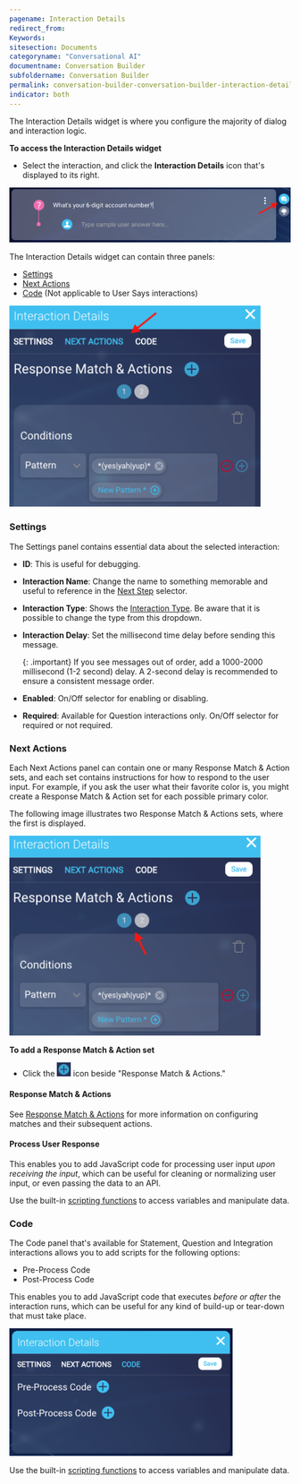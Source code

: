 ```yaml
---
pagename: Interaction Details
redirect_from:
Keywords:
sitesection: Documents
categoryname: "Conversational AI"
documentname: Conversation Builder
subfoldername: Conversation Builder
permalink: conversation-builder-conversation-builder-interaction-details.html
indicator: both
---
```


The Interaction Details widget is where you configure the majority of dialog and interaction logic.

**To access the Interaction Details widget**
- Select the interaction, and click the **Interaction Details** icon that's displayed to its right.

<img style="width:600px" class="fancyimage" src="img/ConvoBuilder/interactionDetails_icon.png">

The Interaction Details widget can contain three panels:
- [Settings](#settings)
- [Next Actions](#next-actions)
- [Code](#code) (Not applicable to User Says interactions)

<img style="width:450px" class="fancyimage" src="img/ConvoBuilder/interactionDetails_panel.png">

### Settings

The Settings panel contains essential data about the selected interaction:

* **ID**: This is useful for debugging.
* **Interaction Name**: Change the name to something memorable and useful to reference in the [Next Step](conversation-builder-conversation-builder-response-match-actions.html#next-step) selector.
* **Interaction Type**: Shows the [Interaction Type](conversation-builder-conversation-builder-interactions.html). Be aware that it is possible to change the type from this dropdown.
* **Interaction Delay**: Set the millisecond time delay before sending this message.

    {: .important}
    If you see messages out of order, add a 1000-2000 millisecond (1-2 second) delay. A 2-second delay is recommended to ensure a consistent message order.

* **Enabled**: On/Off selector for enabling or disabling.
* **Required**: Available for Question interactions only. On/Off selector for required or not required.

### Next Actions

Each Next Actions panel can contain one or many Response Match & Action sets, and each set contains instructions for how to respond to the user input. For example, if you ask the user what their favorite color is, you might create a Response Match & Action set for each possible primary color.

The following image illustrates two Response Match & Actions sets, where the first is displayed.

<img style="width:450px" class="fancyimage" src="img/ConvoBuilder/interactionDetails_sets.png">

**To add a Response Match & Action set**
* Click the <img style="width:25px" src="img/ConvoBuilder/icon_addResponseMatchSet.png"> icon beside "Response Match & Actions."

#### Response Match & Actions

See [Response Match & Actions](conversation-builder-conversation-builder-response-match-actions.html) for more information on configuring matches and their subsequent actions.

#### Process User Response

This enables you to add JavaScript code for processing user input _upon receiving the input_, which can be useful for cleaning or normalizing user input, or even passing the data to an API.

Use the built-in [scripting functions](conversation-builder-conversation-builder-scripting-functions.html) to access variables and manipulate data.

### Code

The Code panel that's available for Statement, Question and Integration interactions allows you to add scripts for the following options:

* Pre-Process Code
* Post-Process Code

This enables you to add JavaScript code that executes _before or after_ the interaction runs, which can be useful for any kind of build-up or tear-down that must take place.

<img class="fancyimage" style="width:400px" src="img/ConvoBuilder/interactionDetails_code.png">

Use the built-in [scripting functions](conversation-builder-conversation-builder-scripting-functions.html) to access variables and manipulate data.
